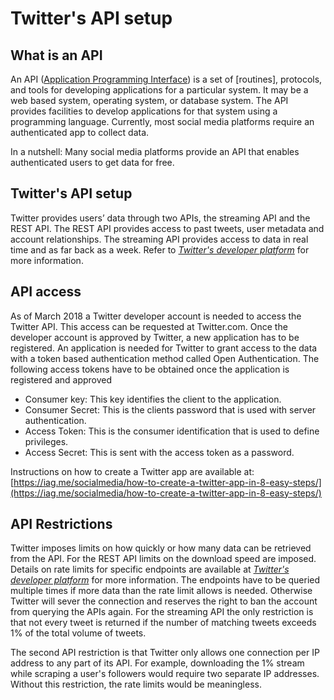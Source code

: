 # Twitter's API setup

## What is an API
An API ([Application Programming Interface](https://simple.wikipedia.org/wiki/Application_programming_interface)) is a set of [routines], protocols, and tools for developing applications for a particular system. It may be a web based system, operating system, or database system. The API provides facilities to develop applications for that system using a programming language. Currently, most social media platforms require an authenticated app to collect data.

In a nutshell: Many social media platforms provide an API that enables authenticated users to get data for free. 

## Twitter's API setup
Twitter provides users’ data through two APIs, the streaming API and the REST API. The REST API provides access to past tweets, user metadata and account relationships. The streaming API provides access to data in real time and as far back as a week. Refer to [*Twitter's developer platform*](https://developer.twitter.com/en/docs/basics/getting-started) for more information.

## API access
As of March 2018 a Twitter developer account is needed to access the Twitter API. This access can be requested at Twitter.com. Once the developer account is approved by Twitter, a new application has to be registered. An application is needed for Twitter to grant access to the data with a token based authentication method called Open Authentication. The following access tokens have to be obtained once the application is registered and approved 
* Consumer key: This key identifies the client to the application.
* Consumer Secret: This is the clients password that is used with server authentication.
* Access Token: This is the consumer identification that is used to define privileges. 
* Access Secret: This is sent with the access token as a password.

Instructions on how to create a Twitter app are available at: [https://iag.me/socialmedia/how-to-create-a-twitter-app-in-8-easy-steps/](https://iag.me/socialmedia/how-to-create-a-twitter-app-in-8-easy-steps/)

## API Restrictions
Twitter imposes limits on how quickly or how many data can be retrieved from the API. For the REST API limits on the download speed are imposed. Details on rate limits for specific endpoints are available at [*Twitter's developer platform*](https://developer.twitter.com/en/docs/basics/rate-limits) for more information. The endpoints have to be queried multiple times if more data than the rate limit allows is needed. Otherwise Twitter will sever the connection and reserves the right to ban the account from querying the APIs again. For the streaming API the only restriction is that not every tweet is returned if the number of matching tweets exceeds 1% of the total volume of tweets.

The second API restriction is that Twitter only allows one connection per IP address to any part of its API. For example, downloading the 1% stream while scraping a user's followers would require two separate IP addresses. Without this restriction, the rate limits would be meaningless. 